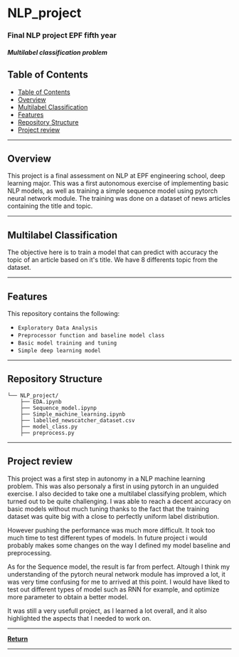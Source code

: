 # NLP_project 
### Final NLP project EPF fifth year
##### Multilabel classification problem 

## Table of Contents
- [Table of Contents](#-table-of-contents)
- [Overview](#-overview)
- [Multilabel Classification](#-multilabel-classification)
- [Features](#-features)
- [Repository Structure](#-repository-structure)
- [Project review](#-project-review)

---

## Overview
This project is a final assessment on NLP at EPF engineering school, deep learning major. This was a first autonomous exercise of implementing basic NLP models, as well as training a simple sequence model using pytorch neural network module. The training was done on a dataset of news articles containing the title and topic. 

---

## Multilabel Classification
The objective here is to train a model that can predict with accuracy the topic of an article based on it's title. We have 8 differents topic from the dataset.

---

## Features 
This repository contains the following:
- `Exploratory Data Analysis`
- `Preprocessor function and baseline model class`
- `Basic model training and tuning`
- `Simple deep learning model`

---

## Repository Structure

```
└── NLP_project/
    ├── EDA.ipynb
    ├── Sequence_model.ipynp
    ├── Simple_machine_learning.ipynb
    ├── labelled_newscatcher_dataset.csv
    ├── model_class.py
    ├── preprocess.py

```

---

## Project review
This project was a first step in autonomy in a NLP machine learning problem. This was also personaly a first in using pytorch in an unguided exercise. I also decided to take one a multilabel classifying problem, which turned out to be quite challenging. I was able to reach a decent accuracy on basic models without much tuning thanks to the fact that the training dataset was quite big with a close to perfectly uniform label distribution. 
<br>

However pushing the performance was much more difficult. It took too much time to test different types of models. In future project i would probably makes some changes on the way I defined my model baseline and preprocessing.
<br>

As for the Sequence model, the result is far from perfect. Altough I think my understanding of the pytorch neural network module has improved a lot, it was very time confusing for me to arrived at this point. I would have liked to test out different types of model such as RNN for example, and optimize more parameter to obtain a better model. 
<br>

It was still a very usefull project, as I learned a lot overall, and it also highlighted the aspects that I needed to work on.

---

[**Return**](#Top)

---

